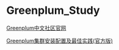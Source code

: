 # Greenplum_Study

[Greenplum中文社区官网](https://cn.greenplum.org/)

[Greenplum集群安装配置及最佳实践(官方版)](https://www.bilibili.com/video/BV1XJ411L7Gv/?spm_id_from=333.788.recommend_more_video.3)